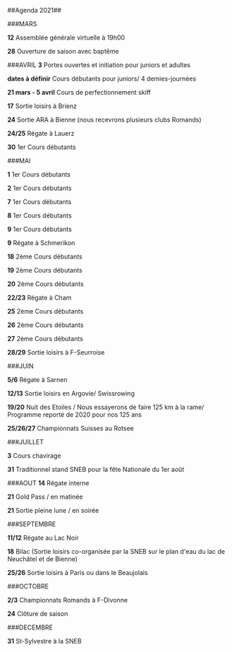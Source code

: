 
##Agenda 2021##

###MARS

**12** 			Assemblée générale virtuelle à 19h00
	
**28** 			Ouverture de saison avec baptême 

	
###AVRIL
**3** 			Portes ouvertes et initiation pour juniors et adultes	

**dates à définir** 	Cours débutants pour juniors/ 4 demies-journées

**21 mars - 5 avril** 	Cours de perfectionnement skiff

**17** 			Sortie loisirs à Brienz

**24** 			Sortie ARA à Bienne (nous recevrons plusieurs clubs Romands)

**24/25** 		Régate à Lauerz

**30** 			1er Cours débutants

###MAI

**1** 			1er Cours débutants

**2**			1er Cours débutants

**7** 			1er Cours débutants

**8**			1er Cours débutants

**9** 			1er Cours débutants

**9**			Régate à Schmerikon

**18** 			2ème Cours débutants

**19**			2ème Cours débutants

**20** 			2ème Cours débutants

**22/23**		Régate à Cham

**25**			2ème Cours débutants

**26** 			2ème Cours débutants

**27** 			2ème Cours débutants

**28/29**		Sortie loisirs à F-Seurroise


###JUIN

**5/6**			Régate à Sarnen

**12/13**		Sortie loisirs en Argovie/ Swissrowing

**19/20**		Nuit des Etoiles / Nous essayerons de faire 125 km à la rame/ Programme reporté de 2020 pour nos 125 ans

**25/26/27**		Championnats Suisses au Rotsee


###JUILLET

**3**			Cours chavirage

**31**			Traditionnel stand SNEB pour la fête Nationale du 1er août


###AOUT
**14**			Régate interne

**21**			Gold Pass / en matinée

**21**			Sortie pleine lune / en soirée

###SEPTEMBRE	

**11/12**		Régate au Lac Noir

**18**			Bilac (Sortie loisirs co-organisée par la SNEB sur le plan d'eau du lac de Neuchâtel et de Bienne)

**25/26**		Sortie loisirs à Paris ou dans le Beaujolais

###OCTOBRE

**2/3**			Championnats Romands à F-Divonne

**24**			Clôture de saison

###DECEMBRE

**31**			St-Sylvestre à la SNEB


